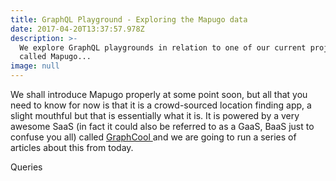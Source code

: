 ```yaml
---
title: GraphQL Playground - Exploring the Mapugo data
date: 2017-04-20T13:37:57.978Z
description: >-
  We explore GraphQL playgrounds in relation to one of our current projects
  called Mapugo...
image: null
---
```


We shall introduce Mapugo properly at some point soon, but all that you need to know for now is that it is a crowd-sourced location finding app, a slight mouthful but that is essentially what it is. It is powered by a very awesome SaaS (in fact it could also be referred to as a GaaS, BaaS just to confuse you all) called [GraphCool ](https://graph.cool)and we are going to run a series of articles about this from today.

Queries